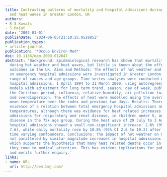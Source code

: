 ```yaml
---
title: Contrasting patterns of mortality and hospital admissions during hot weather
  and heat waves in Greater London, UK
authors:
- R S Kovats
- S Hajat
date: '2004-01-01'
publishDate: '2024-06-05T21:10:25.052885Z'
publication_types:
- article-journal
publication: '*Occup Environ Med*'
doi: 10.1136/oem.2003.012047
abstract: 'Background: Epidemiological research has shown that mortality increases
  during hot weather and heat waves, but little is known about the effect on non-fatal
  outcomes in the UK. Aims and Methods: The effects of hot weather and heat waves
  on emergency hospital admissions were investigated in Greater London, UK, for a
  range of causes and age groups. Time series analyses were conducted of daily emergency
  hospital admissions, 1 April 1994 to 31 March 2000, using autoregressive Poisson
  models with adjustment for long term trend, season, day of week, public holidays,
  the Christmas period, influenza, relative humidity, air pollution (ozone, PM 10),
  and overdispersion. The effects of heat were modelled using the average of the daily
  mean temperature over the index and previous two days. Results: There was no clear
  evidence of a relation between total emergency hospital admissions and high ambient
  temperatures, although there was evidence for heat related increases in emergency
  admissions for respiratory and renal disease, in children under 5, and for respiratory
  disease in the 75+ age group. During the heat wave of 29 July to 3 August 1995,
  hospital admissions showed a small non-significant increase: 2.6% (95% CI 22.2 to
  7.6), while daily mortality rose by 10.8% (95% CI 2.8 to 19.3) after adjusting for
  time varying confounders. Conclusions: The impact of hot weather on mortality is
  not paralleled by similar magnitude increases in hospital admissions in the UK,
  which supports the hypothesis that many heat related deaths occur in people before
  they come to medical attention. This has evident implications for public health,
  and merits further enquiry.'
links:
- name: URL
  url: http://oem.bmj.com/
---
```

